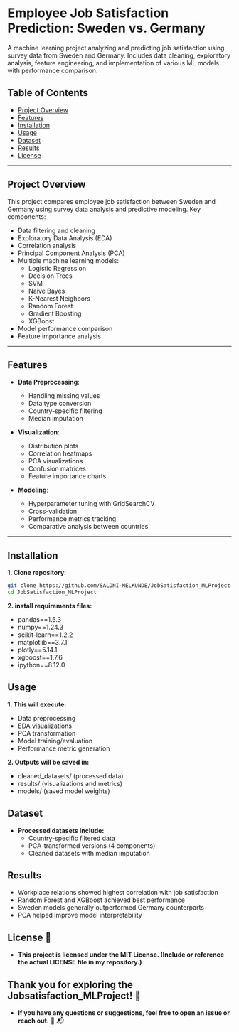 
# Employee Job Satisfaction Prediction: Sweden vs. Germany

A machine learning project analyzing and predicting job satisfaction using survey data from Sweden and Germany. Includes data cleaning, exploratory analysis, feature engineering, and implementation of various ML models with performance comparison.

## Table of Contents
- [Project Overview](#project-overview)
- [Features](#features)
- [Installation](#installation)
- [Usage](#usage)
- [Dataset](#dataset)
- [Results](#results)
- [License](#license)

---

## Project Overview

This project compares employee job satisfaction between Sweden and Germany using survey data analysis and predictive modeling. Key components:

- Data filtering and cleaning
- Exploratory Data Analysis (EDA)
- Correlation analysis
- Principal Component Analysis (PCA)
- Multiple machine learning models:
  - Logistic Regression
  - Decision Trees
  - SVM
  - Naive Bayes
  - K-Nearest Neighbors
  - Random Forest
  - Gradient Boosting
  - XGBoost
- Model performance comparison
- Feature importance analysis

---

## Features

- **Data Preprocessing**:
  - Handling missing values
  - Data type conversion
  - Country-specific filtering
  - Median imputation
  
- **Visualization**:
  - Distribution plots
  - Correlation heatmaps
  - PCA visualizations
  - Confusion matrices
  - Feature importance charts

- **Modeling**:
  - Hyperparameter tuning with GridSearchCV
  - Cross-validation
  - Performance metrics tracking
  - Comparative analysis between countries

---

## Installation

**1. Clone repository:**

```bash
git clone https://github.com/SALONI-MELKUNDE/JobSatisfaction_MLProject.git
cd JobSatisfaction_MLProject
```

**2. install requirements files:**

- pandas==1.5.3
- numpy==1.24.3
- scikit-learn==1.2.2
- matplotlib==3.7.1
- plotly==5.14.1
- xgboost==1.7.6
- ipython==8.12.0

## Usage

**1. This will execute:**
- Data preprocessing
- EDA visualizations
- PCA transformation
- Model training/evaluation
- Performance metric generation

**2. Outputs will be saved in:**
- cleaned_datasets/ (processed data)
- results/ (visualizations and metrics)
- models/ (saved model weights)


## Dataset

- **Processed datasets include:** 
  - Country-specific filtered data
  - PCA-transformed versions (4 components)
  - Cleaned datasets with median imputation
 
## Results

- Workplace relations showed highest correlation with job satisfaction
- Random Forest and XGBoost achieved best performance
- Sweden models generally outperformed Germany counterparts
- PCA helped improve model interpretability

## License 📜

- **This project is licensed under the MIT License.
(Include or reference the actual LICENSE file in my repository.)**

  
## Thank you for exploring the Jobsatisfaction_MLProject! 🎉

- **If you have any questions or suggestions, feel free to open an issue or reach out.** 💬 📬


